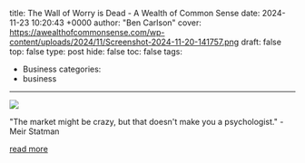 title: The Wall of Worry is Dead - A Wealth of Common Sense
date: 2024-11-23 10:20:43 +0000
author: "Ben Carlson"
cover: https://awealthofcommonsense.com/wp-content/uploads/2024/11/Screenshot-2024-11-20-141757.png
draft: false
top: false
type: post
hide: false
toc: false
tags:
  - Business
categories:
  - business
---

![](https://awealthofcommonsense.com/wp-content/uploads/2024/11/Screenshot-2024-11-20-141757.png)

"The market might be crazy, but that doesn't make you a psychologist." -Meir Statman

[read more](https://awealthofcommonsense.com/2024/11/the-wall-of-worry-is-dead/)
